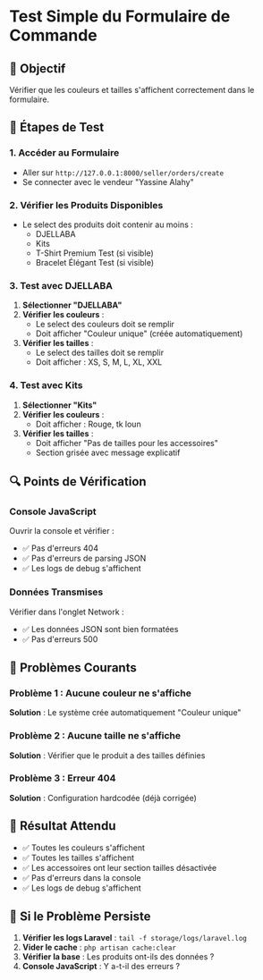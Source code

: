 # Test Simple du Formulaire de Commande

## 🎯 Objectif
Vérifier que les couleurs et tailles s'affichent correctement dans le formulaire.

## 🧪 Étapes de Test

### 1. **Accéder au Formulaire**
- Aller sur `http://127.0.0.1:8000/seller/orders/create`
- Se connecter avec le vendeur "Yassine Alahy"

### 2. **Vérifier les Produits Disponibles**
- Le select des produits doit contenir au moins :
  - DJELLABA
  - Kits
  - T-Shirt Premium Test (si visible)
  - Bracelet Élégant Test (si visible)

### 3. **Test avec DJELLABA**
1. **Sélectionner "DJELLABA"**
2. **Vérifier les couleurs** :
   - Le select des couleurs doit se remplir
   - Doit afficher "Couleur unique" (créée automatiquement)
3. **Vérifier les tailles** :
   - Le select des tailles doit se remplir
   - Doit afficher : XS, S, M, L, XL, XXL

### 4. **Test avec Kits**
1. **Sélectionner "Kits"**
2. **Vérifier les couleurs** :
   - Doit afficher : Rouge, tk loun
3. **Vérifier les tailles** :
   - Doit afficher "Pas de tailles pour les accessoires"
   - Section grisée avec message explicatif

## 🔍 Points de Vérification

### **Console JavaScript**
Ouvrir la console et vérifier :
- ✅ Pas d'erreurs 404
- ✅ Pas d'erreurs de parsing JSON
- ✅ Les logs de debug s'affichent

### **Données Transmises**
Vérifier dans l'onglet Network :
- ✅ Les données JSON sont bien formatées
- ✅ Pas d'erreurs 500

## 🚨 Problèmes Courants

### **Problème 1 : Aucune couleur ne s'affiche**
**Solution** : Le système crée automatiquement "Couleur unique"

### **Problème 2 : Aucune taille ne s'affiche**
**Solution** : Vérifier que le produit a des tailles définies

### **Problème 3 : Erreur 404**
**Solution** : Configuration hardcodée (déjà corrigée)

## 📝 Résultat Attendu

- ✅ Toutes les couleurs s'affichent
- ✅ Toutes les tailles s'affichent
- ✅ Les accessoires ont leur section tailles désactivée
- ✅ Pas d'erreurs dans la console
- ✅ Les logs de debug s'affichent

## 🔧 Si le Problème Persiste

1. **Vérifier les logs Laravel** : `tail -f storage/logs/laravel.log`
2. **Vider le cache** : `php artisan cache:clear`
3. **Vérifier la base** : Les produits ont-ils des données ?
4. **Console JavaScript** : Y a-t-il des erreurs ?
